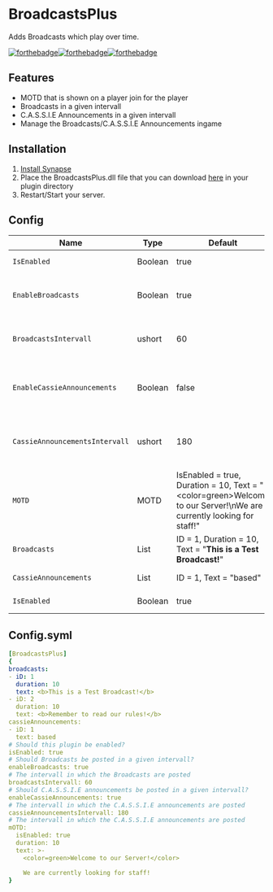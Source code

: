# BroadcastsPlus
Adds Broadcasts which play over time.

[![forthebadge](https://forthebadge.com/images/badges/built-with-love.svg)](https://forthebadge.com)[![forthebadge](https://forthebadge.com/images/badges/powered-by-coffee.svg)](https://forthebadge.com)[![forthebadge](https://forthebadge.com/images/badges/reading-6th-grade-level.svg)](https://forthebadge.com)

## Features
* MOTD that is shown on a player join for the player
* Broadcasts in a given intervall
* C.A.S.S.I.E Announcements in a given intervall
* Manage the Broadcasts/C.A.S.S.I.E Announcements ingame

## Installation
1. [Install Synapse](https://github.com/SynapseSL/Synapse/wiki#hosting-guides)
2. Place the BroadcastsPlus.dll file that you can download [here](https://github.com/TheVoidNebula/BroadcastsPlus/releases) in your plugin directory
3. Restart/Start your server.


## Config
Name  | Type | Default | Description
------------ | ------------ | ------------- | ------------ 
`IsEnabled` | Boolean | true | Is this plugin enabled?
`EnableBroadcasts` | Boolean | true | Should Broadcasts be posted in a given intervall?
`BroadcastsIntervall` | ushort | 60 | The intervall in which the Broadcasts are posted
`EnableCassieAnnouncements` | Boolean | false | Should C.A.S.S.I.E announcements be posted in a given intervall?
`CassieAnnouncementsIntervall` | ushort | 180 | The intervall in which the C.A.S.S.I.E announcements are posted
`MOTD` | MOTD | IsEnabled = true, Duration = 10, Text = "<color=green>Welcome to our Server!</color>\nWe are currently looking for staff!" | The intervall in which the C.A.S.S.I.E announcements are posted
`Broadcasts` | List | ID = 1, Duration = 10, Text = "<b>This is a Test Broadcast!</b>" | The Broadcasts
`CassieAnnouncements` | List | ID = 1, Text = "based" | The C.A.S.S.I.E Announcements
`IsEnabled` | Boolean | true | Is this plugin enabled?

## Config.syml
```yml
[BroadcastsPlus]
{
broadcasts:
- iD: 1
  duration: 10
  text: <b>This is a Test Broadcast!</b>
- iD: 2
  duration: 10
  text: <b>Remember to read our rules!</b>
cassieAnnouncements:
- iD: 1
  text: based
# Should this plugin be enabled?
isEnabled: true
# Should Broadcasts be posted in a given intervall?
enableBroadcasts: true
# The intervall in which the Broadcasts are posted
broadcastsIntervall: 60
# Should C.A.S.S.I.E announcements be posted in a given intervall?
enableCassieAnnouncements: true
# The intervall in which the C.A.S.S.I.E announcements are posted
cassieAnnouncementsIntervall: 180
# The intervall in which the C.A.S.S.I.E announcements are posted
mOTD:
  isEnabled: true
  duration: 10
  text: >-
    <color=green>Welcome to our Server!</color>

    We are currently looking for staff!
}
```
